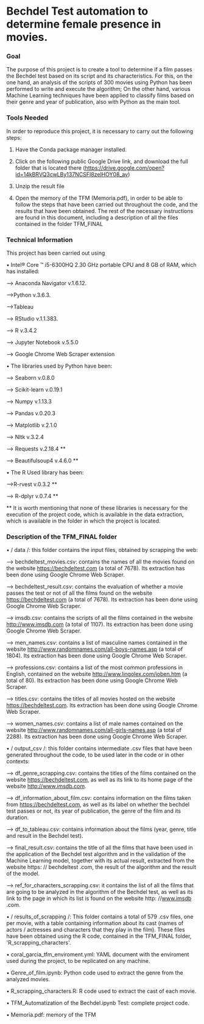 # Bechdel Test automation to determine female presence in movies.


### Goal

The purpose of this project is to create a tool to determine if a film passes the Bechdel test based on its script and its characteristics.
For this, on the one hand, an analysis of the scripts of 300 movies using Python has been performed to write and execute the algorithm; On the other hand, various Machine Learning techniques have been applied to classify films based on their genre and year of publication, also with Python as the main tool.


### Tools Needed

In order to reproduce this project, it is necessary to carry out the following steps:

1. Have the Conda package manager installed.

2. Click on the following public Google Drive link, and download the full folder that is located there (https://drive.google.com/open?id=14kBRVQ3cwLBy137NCSFI8zelHOY08_av)

3. Unzip the result file

4. Open the memory of the TFM (Memoria.pdf), in order to be able to follow the steps that have been carried out throughout the code, and the results that have been obtained. The rest of the necessary instructions are found in this document, including a description of all the files contained in the folder TFM_FINAL

### Technical Information

This project has been carried out using

• Intel® Core ™ i5-6300HQ 2.30 GHz portable CPU and 8 GB of RAM, which has installed:

  --> Anaconda Navigator v.1.6.12.

  -->Python v.3.6.3.
  
  -->Tableau

  --> RStudio v.1.1.383.

  --> R v.3.4.2

  --> Jupyter Notebook v.5.5.0

  --> Google Chrome Web Scraper extension

• The libraries used by Python have been:


  --> Seaborn v.0.8.0

  --> Scikit-learn v.0.19.1

  --> Numpy v.1.13.3

  --> Pandas v.0.20.3

  --> Matplotlib v.2.1.0

  --> Nltk v.3.2.4

  --> Requests v.2.18.4 **

  --> Beautifulsoup4 v.4.6.0 **

• The R Used library has been:

  -->R-rvest v.0.3.2 **

  --> R-dplyr v.0.7.4 **

** It is worth mentioning that none of these libraries is necessary for the execution of the project code, which is available in the data extraction, which is available in the folder in which the project is located.



### Description of the TFM_FINAL folder

• / data /: this folder contains the input files, obtained by scrapping the web:

   --> bechdeltest_movies.csv: contains the names of all the movies found on the website https://bechdeltest.com (a total of 7678). Its extraction has been done using Google Chrome Web Scraper.

  --> bechdeltest_result.csv: contains the evaluation of whether a movie passes the test or not of all the films found on the website https://bechdeltest.com (a total of 7678). Its extraction has been done using Google Chrome Web Scraper.

  --> imsdb.csv: contains the scripts of all the films contained in the website http://www.imsdb.com (a total of 1107). Its extraction has been done using Google Chrome Web Scraper.

  --> men_names.csv: contains a list of masculine names contained in the website http://www.randomnames.com/all-boys-names.asp (a total of 1804). Its extraction has been done using Google Chrome Web Scraper.

  --> professions.csv: contains a list of the most common professions in English, contained on the website http://www.lingolex.com/joben.htm (a total of 80). Its extraction has been done using Google Chrome Web Scraper.

  --> titles.csv: contains the titles of all movies hosted on the website https://bechdeltest.com. Its extraction has been done using Google Chrome Web Scraper.

  --> women_names.csv: contains a list of male names contained on the website http://www.randomnames.com/all-girls-names.asp (a total of 2288). Its extraction has been done using Google Chrome Web Scraper.


• / output_csv /: this folder contains intermediate .csv files that have been generated throughout the code, to be used later in the code or in other contexts:

  --> df_genre_scrapping.csv: contains the titles of the films contained on the website https://bechdeltest.com, as well as its link to its home page of the website http://www.imsdb.com.

  --> df_information_about_film.csv: contains information on the films taken from https://bechdeltest.com, as well as its label on whether the bechdel test passes or not, its year of publication, the genre of the film and its duration.

  --> df_to_tableau.csv: contains information about the films (year, genre, title and result in the Bechdel test).

  --> final_result.csv: contains the title of all the films that have been used in the application of the Bechdel test algorithm and in the validation of the Machine Learning model, together with its actual result, extracted from the website https: // bechdeltest .com, the result of the algorithm and the result of the model.

  --> ref_for_characters_scrapping.csv: it contains the list of all the films that are going to be analyzed in the algorithm of the Bechdel test, as well as its link to the page in which its list is found on the website http: //www.imsdb .com.

• / results_of_scrapping /: This folder contains a total of 579 .csv files, one per movie, with a table containing information about its cast (names of actors / actresses and characters that they play in the film). These files have been obtained using the R code, contained in the TFM_FINAL folder, 'R_scrapping_characters'.

• coral_garcia_tfm_enviroment.yml: YAML document with the enviroment used during the project, to be replicated on any machine.

• Genre_of_film.ipynb: Python code used to extract the genre from the analyzed movies.

• R_scrapping_characters.R: R code used to extract the cast of each movie.

• TFM_Automatization of the Bechdel.ipynb Test: complete project code.

• Memoria.pdf: memory of the TFM

